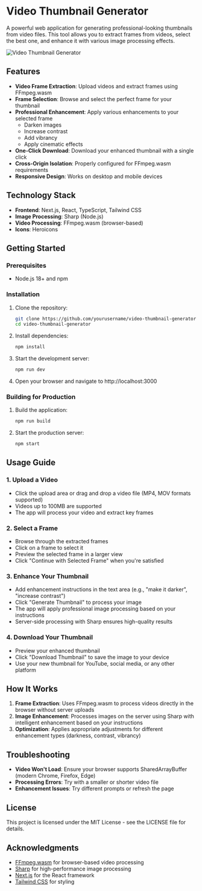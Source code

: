 # Video Thumbnail Generator

A powerful web application for generating professional-looking thumbnails from video files. This tool allows you to extract frames from videos, select the best one, and enhance it with various image processing effects.

![Video Thumbnail Generator](screenshot.jpg)

## Features

- **Video Frame Extraction**: Upload videos and extract frames using FFmpeg.wasm
- **Frame Selection**: Browse and select the perfect frame for your thumbnail
- **Professional Enhancement**: Apply various enhancements to your selected frame
  - Darken images
  - Increase contrast
  - Add vibrancy
  - Apply cinematic effects
- **One-Click Download**: Download your enhanced thumbnail with a single click
- **Cross-Origin Isolation**: Properly configured for FFmpeg.wasm requirements
- **Responsive Design**: Works on desktop and mobile devices

## Technology Stack

- **Frontend**: Next.js, React, TypeScript, Tailwind CSS
- **Image Processing**: Sharp (Node.js)
- **Video Processing**: FFmpeg.wasm (browser-based)
- **Icons**: Heroicons

## Getting Started

### Prerequisites

- Node.js 18+ and npm

### Installation

1. Clone the repository:
   ```bash
   git clone https://github.com/yourusername/video-thumbnail-generator.git
   cd video-thumbnail-generator
   ```

2. Install dependencies:
   ```bash
   npm install
   ```

3. Start the development server:
   ```bash
   npm run dev
   ```

4. Open your browser and navigate to http://localhost:3000

### Building for Production

1. Build the application:
   ```bash
   npm run build
   ```

2. Start the production server:
   ```bash
   npm start
   ```

## Usage Guide

### 1. Upload a Video

- Click the upload area or drag and drop a video file (MP4, MOV formats supported)
- Videos up to 100MB are supported
- The app will process your video and extract key frames

### 2. Select a Frame

- Browse through the extracted frames
- Click on a frame to select it
- Preview the selected frame in a larger view
- Click "Continue with Selected Frame" when you're satisfied

### 3. Enhance Your Thumbnail

- Add enhancement instructions in the text area (e.g., "make it darker", "increase contrast")
- Click "Generate Thumbnail" to process your image
- The app will apply professional image processing based on your instructions
- Server-side processing with Sharp ensures high-quality results

### 4. Download Your Thumbnail

- Preview your enhanced thumbnail
- Click "Download Thumbnail" to save the image to your device
- Use your new thumbnail for YouTube, social media, or any other platform

## How It Works

1. **Frame Extraction**: Uses FFmpeg.wasm to process videos directly in the browser without server uploads
2. **Image Enhancement**: Processes images on the server using Sharp with intelligent enhancement based on your instructions
3. **Optimization**: Applies appropriate adjustments for different enhancement types (darkness, contrast, vibrancy)

## Troubleshooting

- **Video Won't Load**: Ensure your browser supports SharedArrayBuffer (modern Chrome, Firefox, Edge)
- **Processing Errors**: Try with a smaller or shorter video file
- **Enhancement Issues**: Try different prompts or refresh the page

## License

This project is licensed under the MIT License - see the LICENSE file for details.

## Acknowledgments

- [FFmpeg.wasm](https://github.com/ffmpegwasm/ffmpeg.wasm) for browser-based video processing
- [Sharp](https://sharp.pixelplumbing.com/) for high-performance image processing
- [Next.js](https://nextjs.org/) for the React framework
- [Tailwind CSS](https://tailwindcss.com/) for styling 